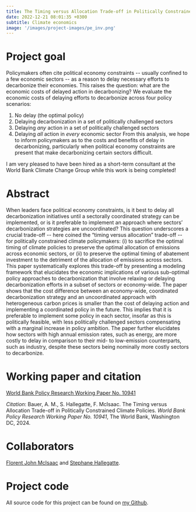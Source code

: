 ```yaml
---
title: The Timing versus Allocation Trade-off in Politically Constrained Climate Policies
date: 2022-12-21 08:01:35 +0300
subtitle: Climate economics
image: '/images/project-images/pe_inv.png'
---
```


# Project goal 
Policymakers often cite political economy constraints -- usually confined to a few economic sectors -- as a reason to delay necessary efforts to decarbonize their economies. This raises the question: what are the economic costs of delayed action in decarbonizing? We evaluate the economic costs of delaying efforts to decarbonize across four policy scenarios:
1. No delay (the optimal policy)
2. Delaying decarbonization in a set of politically challenged sectors
3. Delaying *any* action in a set of politically challenged sectors
4. Delaying *all* action in *every* economic sector
From this analysis, we hope to inform policymakers as to the costs and benefits of delay in decarbonizing, particularly when political economy constraints are present that make decarbonizing certain sectors difficult.

I am very pleased to have been hired as a short-term consultant at the World Bank Climate Change Group while this work is being completed!

# Abstract
When leaders face political economy constraints, is it best to delay all decarbonization initiatives until a sectorally coordinated strategy can be implemented, or is it preferable to implement an approach where sectors’ decarbonization strategies are uncoordinated? This question underscores a crucial trade-off -- here coined the “timing versus allocation” trade-off -- for politically constrained climate policymakers: (i) to sacrifice the optimal timing of climate policies to preserve the optimal allocation of emissions across economic sectors, or (ii) to preserve the optimal timing of abatement investment to the detriment of the allocation of emissions across sectors. This paper systematically explores this trade-off by presenting a modeling framework that elucidates the economic implications of various sub-optimal policy approaches to decarbonization that involve relaxing or delaying decarbonization efforts in a subset of sectors or economy-wide. The paper shows that the cost difference between an economy-wide, coordinated decarbonization strategy and an uncoordinated approach with heterogeneous carbon prices is smaller than the cost of delaying action and implementing a coordinated policy in the future. This implies that it is preferable to implement some policy in each sector, insofar as this is politically feasible, with less politically challenged sectors compensating with a marginal increase in policy ambition. The paper further elucidates how sectors with high annual emission rates, such as energy, are more costly to delay in comparison to their mid- to low-emission counterparts, such as industry, despite these sectors being nominally more costly sectors to decarbonize.

# Working paper and citation
[World Bank Policy Research Working Paper No. 10941](https://documents.worldbank.org/en/publication/documents-reports/documentdetail/099144211072445400/idu166da20581c28314e5619c6512a33b683eb58)

_Citation_: Bauer, A. M., S. Hallegatte, F. McIsaac. The Timing versus Allocation Trade-off in Politically Constrained Climate Policies. *World Bank Policy Research Working Paper No. 10941*, The World Bank, Washington DC, 2024.

# Collaborators
[Florent John McIsaac](https://florent.mcisaac.fr/) and [Stephane Hallegatte](https://www.worldbank.org/en/about/people/s/stephane-hallegatte).

# Project code

All source code for this project can be found on [my Github](https://github.com/adam-bauer-34/BHM-pol-econ-reprod).
